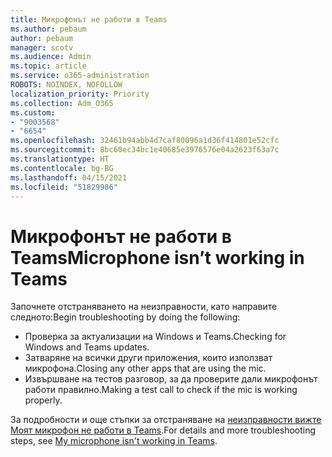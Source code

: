```yaml
---
title: Микрофонът не работи в Teams
ms.author: pebaum
author: pebaum
manager: scotv
ms.audience: Admin
ms.topic: article
ms.service: o365-administration
ROBOTS: NOINDEX, NOFOLLOW
localization_priority: Priority
ms.collection: Adm_O365
ms.custom:
- "9003568"
- "6654"
ms.openlocfilehash: 32461b94abb4d7caf80096a1d36f414801e52cfc
ms.sourcegitcommit: 8bc60ec34bc1e40685e3976576e04a2623f63a7c
ms.translationtype: HT
ms.contentlocale: bg-BG
ms.lasthandoff: 04/15/2021
ms.locfileid: "51829986"
---
```

# <a name="microphone-isnt-working-in-teams"></a><span data-ttu-id="f35fa-102">Микрофонът не работи в Teams</span><span class="sxs-lookup"><span data-stu-id="f35fa-102">Microphone isn’t working in Teams</span></span>

<span data-ttu-id="f35fa-103">Започнете отстраняването на неизправности, като направите следното:</span><span class="sxs-lookup"><span data-stu-id="f35fa-103">Begin troubleshooting by doing the following:</span></span>

- <span data-ttu-id="f35fa-104">Проверка за актуализации на Windows и Teams.</span><span class="sxs-lookup"><span data-stu-id="f35fa-104">Checking for Windows and Teams updates.</span></span>
- <span data-ttu-id="f35fa-105">Затваряне на всички други приложения, които използват микрофона.</span><span class="sxs-lookup"><span data-stu-id="f35fa-105">Closing any other apps that are using the mic.</span></span>
- <span data-ttu-id="f35fa-106">Извършване на тестов разговор, за да проверите дали микрофонът работи правилно.</span><span class="sxs-lookup"><span data-stu-id="f35fa-106">Making a test call to check if the mic is working properly.</span></span>

<span data-ttu-id="f35fa-107">За подробности и още стъпки за отстраняване на [неизправности вижте Моят микрофон не работи в Teams](https://support.microsoft.com/office/666d1123-9dd0-4a31-ad2e-a758b204f33a).</span><span class="sxs-lookup"><span data-stu-id="f35fa-107">For details and more troubleshooting steps, see [My microphone isn't working in Teams](https://support.microsoft.com/office/666d1123-9dd0-4a31-ad2e-a758b204f33a).</span></span>
